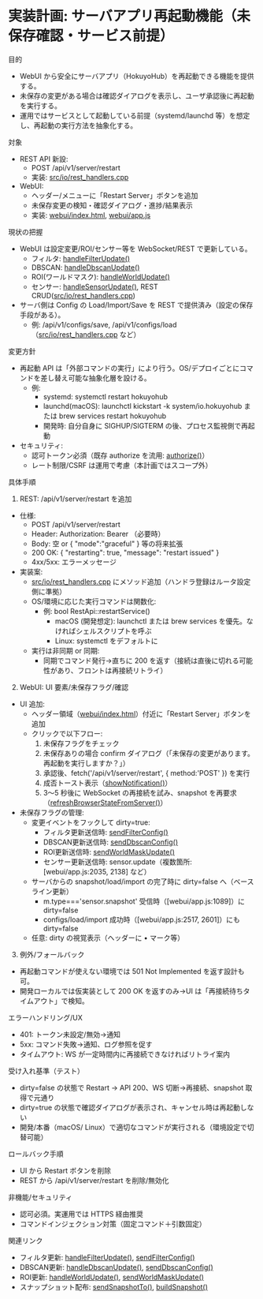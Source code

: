 # 実装計画: サーバアプリ再起動機能（未保存確認・サービス前提）

目的
- WebUI から安全にサーバアプリ（HokuyoHub）を再起動できる機能を提供する。
- 未保存の変更がある場合は確認ダイアログを表示し、ユーザ承認後に再起動を実行する。
- 運用ではサービスとして起動している前提（systemd/launchd 等）を想定し、再起動の実行方法を抽象化する。

対象
- REST API 新設:
  - POST /api/v1/server/restart
  - 実装: [src/io/rest_handlers.cpp](src/io/rest_handlers.cpp)
- WebUI:
  - ヘッダー/メニューに「Restart Server」ボタンを追加
  - 未保存変更の検知・確認ダイアログ・進捗/結果表示
  - 実装: [webui/index.html](webui/index.html), [webui/app.js](webui/app.js)

現状の把握
- WebUI は設定変更/ROI/センサー等を WebSocket/REST で更新している。
  - フィルタ: [handleFilterUpdate()](src/io/ws_handlers.cpp:425)
  - DBSCAN: [handleDbscanUpdate()](src/io/ws_handlers.cpp:498)
  - ROI(ワールドマスク): [handleWorldUpdate()](src/io/ws_handlers.cpp:313)
  - センサー: [handleSensorUpdate()](src/io/ws_handlers.cpp:289), REST CRUD([src/io/rest_handlers.cpp](src/io/rest_handlers.cpp))
- サーバ側は Config の Load/Import/Save を REST で提供済み（設定の保存手段がある）。
  - 例: /api/v1/configs/save, /api/v1/configs/load（[src/io/rest_handlers.cpp](src/io/rest_handlers.cpp:1337) など）

変更方針
- 再起動 API は「外部コマンドの実行」により行う。OS/デプロイごとにコマンドを差し替え可能な抽象化層を設ける。
  - 例:
    - systemd: systemctl restart hokuyohub
    - launchd(macOS): launchctl kickstart -k system/io.hokuyohub または brew services restart hokuyohub
    - 開発時: 自分自身に SIGHUP/SIGTERM の後、プロセス監視側で再起動
- セキュリティ:
  - 認可トークン必須（既存 authorize を流用: [authorize()](src/io/rest_handlers.cpp:9)）
  - レート制限/CSRF は運用で考慮（本計画ではスコープ外）

具体手順

1) REST: /api/v1/server/restart を追加
- 仕様:
  - POST /api/v1/server/restart
  - Header: Authorization: Bearer <token>（必要時）
  - Body: 空 or { "mode":"graceful" } 等の将来拡張
  - 200 OK: { "restarting": true, "message": "restart issued" }
  - 4xx/5xx: エラーメッセージ
- 実装案:
  - [src/io/rest_handlers.cpp](src/io/rest_handlers.cpp) にメソッド追加（ハンドラ登録はルータ設定側に準拠）
  - OS/環境に応じた実行コマンドは関数化:
    - 例: bool RestApi::restartService()
      - macOS (開発想定): launchctl または brew services を優先。なければシェルスクリプトを呼ぶ
      - Linux: systemctl をデフォルトに
  - 実行は非同期 or 同期:
    - 同期でコマンド発行→直ちに 200 を返す（接続は直後に切れる可能性があり、フロントは再接続リトライ）

2) WebUI: UI 要素/未保存フラグ/確認
- UI 追加:
  - ヘッダー領域（[webui/index.html](webui/index.html:11)）付近に「Restart Server」ボタンを追加
  - クリックで以下フロー:
    1) 未保存フラグをチェック
    2) 未保存ありの場合 confirm ダイアログ（「未保存の変更があります。再起動を実行しますか？」）
    3) 承認後、fetch('/api/v1/server/restart', { method:'POST' }) を実行
    4) 成否トースト表示（[showNotification()](webui/app.js:2619)）
    5) 3〜5 秒後に WebSocket の再接続を試み、snapshot を再要求（[refreshBrowserStateFromServer()](webui/app.js:2372)）
- 未保存フラグの管理:
  - 変更イベントをフックして dirty=true:
    - フィルタ更新送信時: [sendFilterConfig()](webui/app.js:1557)
    - DBSCAN更新送信時: [sendDbscanConfig()](webui/app.js:2833)
    - ROI更新送信時: [sendWorldMaskUpdate()](webui/app.js:2213)
    - センサー更新送信時: sensor.update（複数箇所: [webui/app.js:2035, 2138] など）
  - サーバからの snapshot/load/import の完了時に dirty=false へ（ベースライン更新）
    - m.type==='sensor.snapshot' 受信時（[webui/app.js:1089]）に dirty=false
    - configs/load/import 成功時（[webui/app.js:2517, 2601]）にも dirty=false
  - 任意: dirty の視覚表示（ヘッダーに • マーク等）

3) 例外/フォールバック
- 再起動コマンドが使えない環境では 501 Not Implemented を返す設計も可。
- 開発ローカルでは仮実装として 200 OK を返すのみ→UI は「再接続待ちタイムアウト」で検知。

エラーハンドリング/UX
- 401: トークン未設定/無効→通知
- 5xx: コマンド失敗→通知、ログ参照を促す
- タイムアウト: WS が一定時間内に再接続できなければリトライ案内

受け入れ基準（テスト）
- dirty=false の状態で Restart → API 200、WS 切断→再接続、snapshot 取得で元通り
- dirty=true の状態で確認ダイアログが表示され、キャンセル時は再起動しない
- 開発/本番（macOS/ Linux）で適切なコマンドが実行される（環境設定で切替可能）

ロールバック手順
- UI から Restart ボタンを削除
- REST から /api/v1/server/restart を削除/無効化

非機能/セキュリティ
- 認可必須。実運用では HTTPS 経由推奨
- コマンドインジェクション対策（固定コマンド＋引数固定）

関連リンク
- フィルタ更新: [handleFilterUpdate()](src/io/ws_handlers.cpp:425), [sendFilterConfig()](webui/app.js:1557)
- DBSCAN更新: [handleDbscanUpdate()](src/io/ws_handlers.cpp:498), [sendDbscanConfig()](webui/app.js:2833)
- ROI更新: [handleWorldUpdate()](src/io/ws_handlers.cpp:313), [sendWorldMaskUpdate()](webui/app.js:2213)
- スナップショット配布: [sendSnapshotTo()](src/io/ws_handlers.cpp:257), [buildSnapshot()](src/io/ws_handlers.cpp:173)